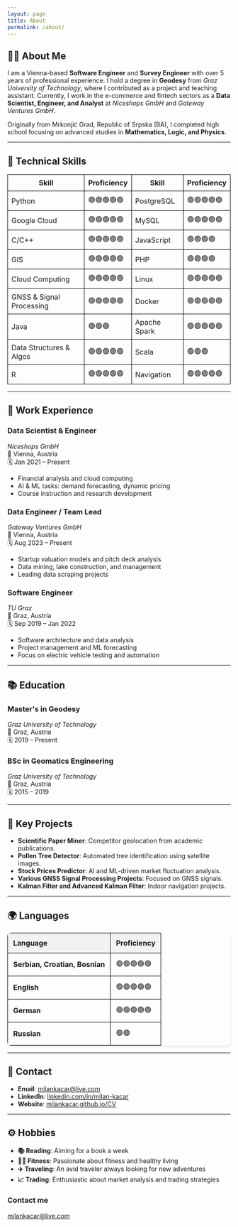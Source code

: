 ```yaml
---
layout: page
title: About
permalink: /about/
---
```



## 👨‍💻 About Me
I am a Vienna-based **Software Engineer** and **Survey Engineer** with over 5 years of professional experience. I hold a degree in **Geodesy** from *Graz University of Technology*, where I contributed as a project and teaching assistant. Currently, I work in the e-commerce and fintech sectors as a **Data Scientist, Engineer, and Analyst** at *Niceshops GmbH* and *Gateway Ventures GmbH*.

Originally from Mrkonjić Grad, Republic of Srpska (BA), I completed high school focusing on advanced studies in **Mathematics, Logic, and Physics**.

---

## 🚀 Technical Skills

<table style="border-collapse: collapse; width: 100%;">
  <tr>
    <th style="border: 1px solid black; padding: 8px;">Skill</th>
    <th style="border: 1px solid black; padding: 8px;">Proficiency</th>
    <th style="border: 1px solid black; padding: 8px;">Skill</th>
    <th style="border: 1px solid black; padding: 8px;">Proficiency</th>
  </tr>
  <tr>
    <td style="border: 1px solid black; padding: 8px;">Python</td>
    <td style="border: 1px solid black; padding: 8px;">🟢🟢🟢🟢🟢</td>
    <td style="border: 1px solid black; padding: 8px;">PostgreSQL</td>
    <td style="border: 1px solid black; padding: 8px;">🟢🟢🟢🟢🟢</td>
  </tr>
  <tr>
    <td style="border: 1px solid black; padding: 8px;">Google Cloud</td>
    <td style="border: 1px solid black; padding: 8px;">🟢🟢🟢🟢🟢</td>
    <td style="border: 1px solid black; padding: 8px;">MySQL</td>
    <td style="border: 1px solid black; padding: 8px;">🟢🟢🟢🟢🟢</td>
  </tr>
  <tr>
    <td style="border: 1px solid black; padding: 8px;">C/C++</td>
    <td style="border: 1px solid black; padding: 8px;">🟢🟢🟢🟢🟢</td>
    <td style="border: 1px solid black; padding: 8px;">JavaScript</td>
    <td style="border: 1px solid black; padding: 8px;">🟢🟢🟢🟢</td>
  </tr>
  <tr>
    <td style="border: 1px solid black; padding: 8px;">GIS</td>
    <td style="border: 1px solid black; padding: 8px;">🟢🟢🟢🟢🟢</td>
    <td style="border: 1px solid black; padding: 8px;">PHP</td>
    <td style="border: 1px solid black; padding: 8px;">🟢🟢🟢🟢</td>
  </tr>
  <tr>
    <td style="border: 1px solid black; padding: 8px;">Cloud Computing</td>
    <td style="border: 1px solid black; padding: 8px;">🟢🟢🟢🟢🟢</td>
    <td style="border: 1px solid black; padding: 8px;">Linux</td>
    <td style="border: 1px solid black; padding: 8px;">🟢🟢🟢🟢🟢</td>
  </tr>
  <tr>
    <td style="border: 1px solid black; padding: 8px;">GNSS & Signal Processing</td>
    <td style="border: 1px solid black; padding: 8px;">🟢🟢🟢🟢🟢</td>
    <td style="border: 1px solid black; padding: 8px;">Docker</td>
    <td style="border: 1px solid black; padding: 8px;">🟢🟢🟢🟢🟢</td>
  </tr>
  <tr>
    <td style="border: 1px solid black; padding: 8px;">Java</td>
    <td style="border: 1px solid black; padding: 8px;">🟢🟢🟢</td>
    <td style="border: 1px solid black; padding: 8px;">Apache Spark</td>
    <td style="border: 1px solid black; padding: 8px;">🟢🟢🟢🟢🟢</td>
  </tr>
  <tr>
    <td style="border: 1px solid black; padding: 8px;">Data Structures & Algos</td>
    <td style="border: 1px solid black; padding: 8px;">🟢🟢🟢🟢🟢</td>
    <td style="border: 1px solid black; padding: 8px;">Scala</td>
    <td style="border: 1px solid black; padding: 8px;">🟢🟢🟢</td>
  </tr>
  <tr>
    <td style="border: 1px solid black; padding: 8px;">R</td>
    <td style="border: 1px solid black; padding: 8px;">🟢🟢🟢🟢🟢</td>
    <td style="border: 1px solid black; padding: 8px;">Navigation</td>
    <td style="border: 1px solid black; padding: 8px;">🟢🟢🟢🟢🟢</td>
  </tr>
</table>


---

## 💼 Work Experience

### **Data Scientist & Engineer**
*Niceshops GmbH*  
📍 Vienna, Austria  
🗓️ Jan 2021 – Present  
- Financial analysis and cloud computing
- AI & ML tasks: demand forecasting, dynamic pricing
- Course instruction and research development

### **Data Engineer / Team Lead**  
*Gateway Ventures GmbH*  
📍 Vienna, Austria  
🗓️ Aug 2023 – Present  
- Startup valuation models and pitch deck analysis  
- Data mining, lake construction, and management  
- Leading data scraping projects  

### **Software Engineer**  
*TU Graz*  
📍 Graz, Austria  
🗓️ Sep 2019 – Jan 2022  
- Software architecture and data analysis  
- Project management and ML forecasting  
- Focus on electric vehicle testing and automation  

---

## 📚 Education

### **Master's in Geodesy**
*Graz University of Technology*  
📍 Graz, Austria  
🗓️ 2019 – Present  

### **BSc in Geomatics Engineering**
*Graz University of Technology*  
📍 Graz, Austria  
🗓️ 2015 – 2019  

---

## 🎯 Key Projects
- **Scientific Paper Miner**: Competitor geolocation from academic publications.  
- **Pollen Tree Detector**: Automated tree identification using satellite images.  
- **Stock Prices Predictor**: AI and ML-driven market fluctuation analysis.  
- **Various GNSS Signal Processing Projects**: Focused on GNSS signals.  
- **Kalman Filter and Advanced Kalman Filter**: Indoor navigation projects.

---

## 🌍 Languages

<table style="border-collapse: collapse; width: 100%; border-radius: 8px; overflow: hidden; box-shadow: 0 2px 5px rgba(0, 0, 0, 0.1);">
  <thead>
    <tr style="background-color: #f2f2f2;">
      <th style="border: 1px solid black; padding: 12px; text-align: left;">Language</th>
      <th style="border: 1px solid black; padding: 12px; text-align: left;">Proficiency</th>
    </tr>
  </thead>
  <tbody>
    <tr>
      <td style="border: 1px solid black; padding: 12px;"><strong>Serbian, Croatian, Bosnian</strong></td>
      <td style="border: 1px solid black; padding: 12px;">🟢🟢🟢🟢🟢</td>
    </tr>
    <tr>
      <td style="border: 1px solid black; padding: 12px;"><strong>English</strong></td>
      <td style="border: 1px solid black; padding: 12px;">🟢🟢🟢🟢🟢</td>
    </tr>
    <tr>
      <td style="border: 1px solid black; padding: 12px;"><strong>German</strong></td>
      <td style="border: 1px solid black; padding: 12px;">🟢🟢🟢🟢🟢</td>
    </tr>
    <tr>
      <td style="border: 1px solid black; padding: 12px;"><strong>Russian</strong></td>
      <td style="border: 1px solid black; padding: 12px;">🟢🟢</td>
    </tr>
  </tbody>
</table>


---

## 📧 Contact
- **Email**: [milankacar@live.com](mailto:milankacar@live.com)
- **LinkedIn**: [linkedin.com/in/milan-kacar](https://linkedin.com/in/milan-kacar)
- **Website**: [milankacar.github.io/CV](https://milankacar.github.io/CV)

---

## ⚙️ Hobbies
- **📚 Reading**: Aiming for a book a week  
- **🏋️‍♂️ Fitness**: Passionate about fitness and healthy living  
- **✈️ Traveling**: An avid traveler always looking for new adventures  
- **📈 Trading**: Enthusiastic about market analysis and trading strategies  


### Contact me

[milankacar@live.com](mailto:milankacar@live.com)
